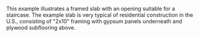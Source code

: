 ﻿This example illustrates a framed slab with an opening suitable for a staircase. The example slab is very typical of residential construction in the U.S., consisting of "2x10" framing with gypsum panels underneath and plywood subflooring above.
